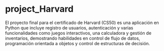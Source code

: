 # project_Harvard
El proyecto final para el certificado de Harvard (CS50) es una aplicación en Python que incluye registro de usuarios, autenticación y varias funcionalidades como juegos interactivos, una calculadora y gestión de inventarios, demostrando habilidades en control de flujo de datos, programación orientada a objetos y control de estructuras de decisión.
